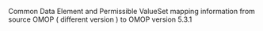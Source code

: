 Common Data Element and Permissible ValueSet mapping information from source OMOP ( different version ) to OMOP version 5.3.1